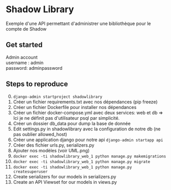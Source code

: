 # Shadow Library

Exemple d'une API permettant d'administrer une bibliothèque pour le compte de Shadow

## Get started

Admin account  
username : admin  
password: adminpassword  

## Steps to reproduce

0. ```django-admin startproject shadowlibrary```
1. Créer un fichier requirements.txt avec nos dépendances (pip freeze)
2. Créer un fichier Dockerfile pour installer nos dépendances
3. Créer un fichier docker-compose.yml avec deux services: web et db
=> Ici je ne définit pas d'utilisateur psql par simplicité.
4. Créer un dossier db_data pour dump la base de donnée
5. Edit settings.py in shadowlibrary avec la configuration de notre db (ne pas oublier allowed_host)
6. Créer une application django pour notre api
 ```django-admin startapp api```
7. Créer des fichier urls.py, serializers.py
8. Ajouter nos modèles (voir UML.png)
9. ```docker exec -ti shadowlibrary_web_1 python manage.py makemigrations```
10. ```docker exec -ti shadowlibrary_web_1 python manage.py migrate```
11. ```docker exec -ti shadowlibrary_web_1 python manage.py createsuperuser```
12. Create serializers for our models in serializers.py
13. Create an API Viewset for our models in views.py
